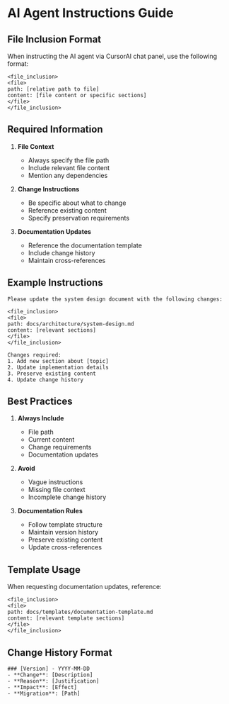 # AI Agent Instructions Guide

## File Inclusion Format

When instructing the AI agent via CursorAI chat panel, use the following format:

```
<file_inclusion>
<file>
path: [relative path to file]
content: [file content or specific sections]
</file>
</file_inclusion>
```

## Required Information

1. **File Context**
   - Always specify the file path
   - Include relevant file content
   - Mention any dependencies

2. **Change Instructions**
   - Be specific about what to change
   - Reference existing content
   - Specify preservation requirements

3. **Documentation Updates**
   - Reference the documentation template
   - Include change history
   - Maintain cross-references

## Example Instructions

```
Please update the system design document with the following changes:

<file_inclusion>
<file>
path: docs/architecture/system-design.md
content: [relevant sections]
</file>
</file_inclusion>

Changes required:
1. Add new section about [topic]
2. Update implementation details
3. Preserve existing content
4. Update change history
```

## Best Practices

1. **Always Include**
   - File path
   - Current content
   - Change requirements
   - Documentation updates

2. **Avoid**
   - Vague instructions
   - Missing file context
   - Incomplete change history

3. **Documentation Rules**
   - Follow template structure
   - Maintain version history
   - Preserve existing content
   - Update cross-references

## Template Usage

When requesting documentation updates, reference:

```
<file_inclusion>
<file>
path: docs/templates/documentation-template.md
content: [relevant template sections]
</file>
</file_inclusion>
```

## Change History Format

```
### [Version] - YYYY-MM-DD
- **Change**: [Description]
- **Reason**: [Justification]
- **Impact**: [Effect]
- **Migration**: [Path]
``` 